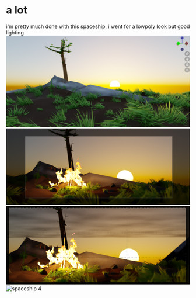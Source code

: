 # a lot
i'm pretty much done with this spaceship, i went for a lowpoly look but good lighting
![spaceship 1](/blog/posts/21/08/11/ss1.png)
![spaceship 2](/blog/posts/21/08/11/ss2.png)
![spaceship 3](/blog/posts/21/08/11/ss3.png)
![spaceship 4](/blog/posts/21/08/11/ss4.png)
